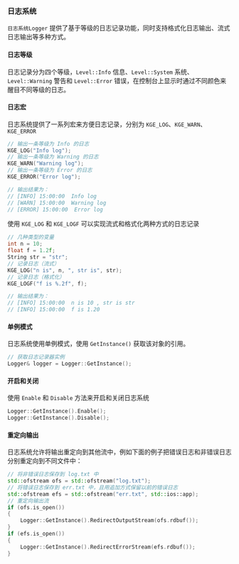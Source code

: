 ### 日志系统

`日志系统Logger` 提供了基于等级的日志记录功能，同时支持格式化日志输出、流式日志输出等多种方式。

#### 日志等级

日志记录分为四个等级，`Level::Info` 信息、`Level::System` 系统、`Level::Warning` 警告和 `Level::Error` 错误，在控制台上显示时通过不同颜色来醒目不同等级的日志。

#### 日志宏

日志系统提供了一系列宏来方便日志记录，分别为 `KGE_LOG`、`KGE_WARN`、`KGE_ERROR`

```cpp
// 输出一条等级为 Info 的日志
KGE_LOG("Info log");
// 输出一条等级为 Warning 的日志
KGE_WARN("Warning log");
// 输出一条等级为 Error 的日志
KGE_ERROR("Error log");

// 输出结果为：
// [INFO] 15:00:00  Info log
// [WARN] 15:00:00  Warning log
// [ERROR] 15:00:00  Error log
```

使用 `KGE_LOG` 和 `KGE_LOGF` 可以实现流式和格式化两种方式的日志记录

```cpp
// 几种类型的变量
int n = 10;
float f = 1.2f;
String str = "str";
// 记录日志（流式）
KGE_LOG("n is", n, ", str is", str);
// 记录日志（格式化）
KGE_LOGF("f is %.2f", f);

// 输出结果为：
// [INFO] 15:00:00  n is 10 , str is str
// [INFO] 15:00:00  f is 1.20
```

#### 单例模式

日志系统使用单例模式，使用 `GetInstance()` 获取该对象的引用。

```cpp
// 获取日志记录器实例
Logger& logger = Logger::GetInstance();
```

#### 开启和关闭

使用 `Enable` 和 `Disable` 方法来开启和关闭日志系统

```cpp
Logger::GetInstance().Enable();
Logger::GetInstance().Disable();
```

#### 重定向输出

日志系统允许将输出重定向到其他流中，例如下面的例子把错误日志和非错误日志分别重定向到不同文件中：

```cpp
// 将非错误日志保存到 log.txt 中
std::ofstream ofs = std::ofstream("log.txt");
// 将错误日志保存到 err.txt 中，且用追加方式保留以前的错误日志
std::ofstream efs = std::ofstream("err.txt", std::ios::app);
// 重定向输出流
if (ofs.is_open())
{
    Logger::GetInstance().RedirectOutputStream(ofs.rdbuf());
}
if (efs.is_open())
{
    Logger::GetInstance().RedirectErrorStream(efs.rdbuf());
}
```
